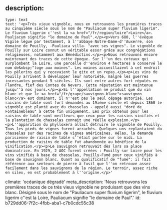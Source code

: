 description:
  -
    type: text
    text: '<p>Très vieux vignoble, nous en retrouvons les premières traces au cinquième siècle sous le nom de "Pauliacum super fluvium ligerim". Le fluvium ligerim c''est la <a href="/fr/region/loire">Loire</a>. Pauliacum signifie "le domaine de Paul".</p><p>Vers 680, l''évêque Vigile lègue par testament, à l''abbaye Notre-Dame-d''Auxerre, son domaine de Pouilly, -Pauliaca villa- "avec ses vignes". Le vignoble de Pouilly sur Loire connut un véritable essor grâce aux congrégations religieuses, notamment aux Bénédictins.</p><p>Nous retrouvons encore maintenant des traces de cette époque. Sur l''un des coteaux qui surplombent la Loire, une parcelle d''environ 4 hectares a conservé le nom de&nbsp;"loge aux moines". Les moines accueillaient à cet endroit les pèlerins qui y recevaient le gite et un repas.</p><p>Les vins de Pouilly arrivent à développer leur notoriété, malgré les guerres incessantes pendant 5 siècles. Ils sont entre autres fort réputés en Flandre, fief des Contes de Nevers. Cette réputation est maintenue jusqu''à nos jours.</p><p>Si l''appellation ne produit que du vin blanc et que le <a href="/fr/grape/sauvignon-blanc">sauvignon blanc</a> est dominant, il n''est pas le seul cépage autorisé. Les raisins de table sont fort demandés au 19ième siècle et depuis 1860 le vignoble est planté avec du chasselas - appelé aussi "doré de Fontainebleau" à cette fin uniquement. Les prix obtenus pour les raisins de table sont meilleurs que ceux pour les raisins vinifiés et la plantation de chasselas connait une réelle explosion.</p><p>L''apparition du phylloxéra allait détruire le vignoble de Pouilly. Tous les pieds de vignes furent arrachés. Quelques uns replantaient du chasselas sur des racines de vignes américaines. Hélas, la demande parisienne de raisin de table s''était portée sur le midi. La production de raisins de table fut abandonnée au bénéfice de la vinification.</p><p>Le sauvignon retrouvait dès lors sa place dominatrice. En 1929, 2 AOC furent créées : Pouilly sur Loire pour les vins vinifiés à base de chasselas, Pouilly-Fumé pour ceux vinifiés à base de sauvignon blanc. Quant au qualificatif de "fumé": il fait référence aux senteurs de pierre à fusil que l''on retrouve assez facilement dans les sauvignons de la région. Le terroir, assez riche en silex, en est probablement à l''origine.</p>'
climate: 'océanique dégradé'
meta_description: 'Nous retrouvons les premières traces de ce très vieux vignoble ne produisant que des vins blanc. Désigné sous le nom de "Pauliacum super fluvium ligerim", le fluvium ligerim c''est la Loire, Pauliacum signifie "le domaine de Paul".'
id: b729dd06-7f2c-4fbb-aba1-c7b0cdc55c38
